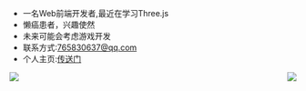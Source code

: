 - 一名Web前端开发者,最近在学习Three.js
- 懒癌患者，兴趣使然
- 未来可能会考虑游戏开发
- 联系方式:765830637@qq.com
- 个人主页:[传送门](https://my-website-one-topaz.vercel.app/)
<img align="right" src="https://github-readme-stats.vercel.app/api/top-langs/?username=KallkaGo&hide=css,html,scss,less" />
<img align="left" src="https://github-readme-stats.vercel.app/api?username=KallkaGo&show_icons=true" />

